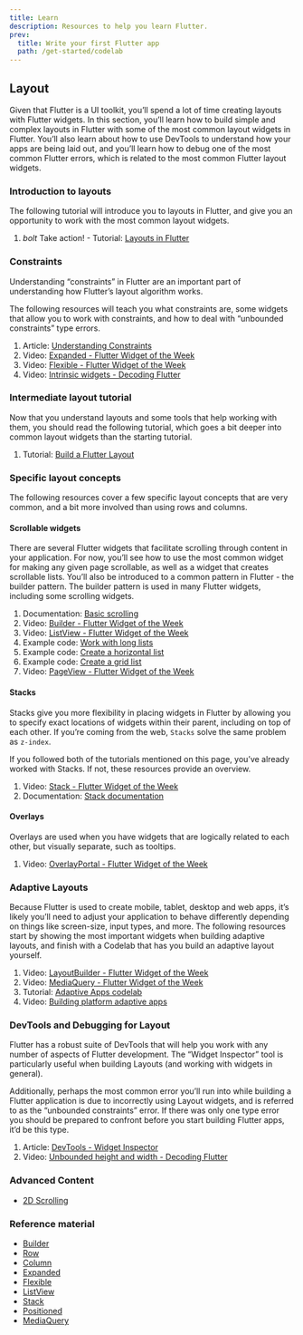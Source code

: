 ```yaml
---
title: Learn
description: Resources to help you learn Flutter.
prev:
  title: Write your first Flutter app
  path: /get-started/codelab
---
```


## Layout

Given that Flutter is a UI toolkit, you’ll spend a lot of time creating layouts
with Flutter widgets. In this section, you’ll learn how to build simple and
complex layouts in Flutter with some of the most common layout widgets in
Flutter. You’ll also learn about how to use DevTools to understand how your apps
are being laid out, and you’ll learn how to debug one of the most common Flutter
errors, which is related to the most common Flutter layout widgets.

### Introduction to layouts

The following tutorial will introduce you to layouts in Flutter, and give you an
opportunity to work with the most common layout widgets.

1. <i class="material-icons" aria-hidden="true">bolt</i> Take action! - Tutorial: [Layouts in Flutter][]

### Constraints

Understanding “constraints” in Flutter are an important part of understanding
how Flutter’s layout algorithm works.

The following resources will teach you what constraints are, some widgets that
allow you to work with constraints, and how to deal with “unbounded constraints”
type errors.

1. Article: [Understanding Constraints][]
2. Video: [Expanded - Flutter Widget of the Week][]
3. Video: [Flexible - Flutter Widget of the Week][]
4. Video: [Intrinsic widgets - Decoding Flutter][]

### Intermediate layout tutorial

Now that you understand layouts and some tools that help working with them, you
should read the following tutorial, which goes a bit deeper into common layout
widgets than the starting tutorial.

1. Tutorial: [Build a Flutter Layout][]

### Specific layout concepts

The following resources cover a few specific layout concepts that are very common, and a bit more involved than using rows and columns.

#### Scrollable widgets

There are several Flutter widgets that facilitate scrolling through content in
your application. For now, you’ll see how to use the most common widget for
making any given page scrollable, as well as a widget that creates scrollable
lists. You’ll also be introduced to a common pattern in Flutter - the builder
pattern. The builder pattern is used in many Flutter widgets, including some
scrolling widgets.

1. Documentation: [Basic scrolling][]
2. Video: [Builder - Flutter Widget of the Week][]
3. Video: [ListView - Flutter Widget of the Week][]
4. Example code: [Work with long lists][]
5. Example code: [Create a horizontal list][]
6. Example code: [Create a grid list][]
7. Video: [PageView - Flutter Widget of the Week][]

#### Stacks

Stacks give you more flexibility in placing widgets in Flutter by allowing you
to specify exact locations of widgets within their parent, including on top of
each other. If you’re coming from the web, `Stacks` solve the same problem
as `z-index`.

If you followed both of the tutorials mentioned on this page, you’ve already
worked with Stacks. If not, these resources provide an overview.

1. Video: [Stack - Flutter Widget of the Week][]
2. Documentation: [Stack documentation][]

#### Overlays

Overlays are used when you have widgets that are logically related to each
other, but visually separate, such as tooltips.

1. Video: [OverlayPortal - Flutter Widget of the Week][]

### Adaptive Layouts

Because Flutter is used to create mobile, tablet, desktop and web apps, it’s
likely you’ll need to adjust your application to behave differently depending on
things like screen-size, input types, and more. The following resources start by
showing the most important widgets when building adaptive layouts, and finish
with a Codelab that has you build an adaptive layout yourself.

1. Video: [LayoutBuilder - Flutter Widget of the Week][]
2. Video: [MediaQuery - Flutter Widget of the Week][]
3. Tutorial: [Adaptive Apps codelab][]
4. Video: [Building platform adaptive apps][]

### DevTools and Debugging for Layout

Flutter has a robust suite of DevTools that will help you work with any number
of aspects of Flutter development. The “Widget Inspector” tool is particularly
useful when building Layouts (and working with widgets in general).

Additionally, perhaps the most common error you’ll run into while building a
Flutter application is due to incorrectly using Layout widgets, and is referred
to as the “unbounded constraints” error. If there was only one type error you
should be prepared to confront before you start building Flutter apps, it’d be
this type.

1. Article: [DevTools - Widget Inspector][]
2. Video: [Unbounded height and width - Decoding Flutter][]

### Advanced Content

- [2D Scrolling][]

### Reference material

- [Builder][]
- [Row][]
- [Column][]
- [Expanded][]
- [Flexible][]
- [ListView][]
- [Stack][]
- [Positioned][]
- [MediaQuery][]

[Layouts in Flutter]: {{site.url}}/ui/layout
[Understanding Constraints]: {{site.url}}/ui/layout/constraints
[Expanded - Flutter Widget of the Week]: https://www.youtube.com/watch?v=_rnZaagadyo
[Flexible - Flutter Widget of the Week]: https://www.youtube.com/watch?v=CI7x0mAZiY0
[Intrinsic widgets - Decoding Flutter]: https://www.youtube.com/watch?v=Si5XJ_IocEs
[Build a Flutter Layout]: {{site.url}}/ui/layout/tutorial
[Basic scrolling]: {{site.url}}/ui/layout/scrolling#basic-scrolling
[Builder - Flutter Widget of the Week]: https://www.youtube.com/watch?v=xXNOkIuSYuA
[ListView - Flutter Widget of the Week]: https://www.youtube.com/watch?v=KJpkjHGiI5A
[Work with long lists]: {{site.url}}/cookbook/lists/long-lists
[Create a horizontal list]: {{site.url}}/cookbook/lists/horizontal-list
[Create a grid list]: {{site.url}}/cookbook/lists/grid-lists
[PageView - Flutter Widget of the Week]: https://www.youtube.com/watch?v=J1gE9xvph-A
[Stack - Flutter Widget of the Week]: https://www.youtube.com/watch?v=liEGSeD3Zt8
[Stack documentation]: {{site.url}}/ui/layout#stack
[OverlayPortal - Flutter Widget of the Week]: https://www.youtube.com/watch?v=S0Ylpa44OAQ
[LayoutBuilder - Flutter Widget of the Week]: https://www.youtube.com/watch?v=IYDVcriKjsw
[MediaQuery - Flutter Widget of the Week]: https://www.youtube.com/watch?v=A3WrA4zAaPw
[Adaptive Apps codelab]: https://codelabs.developers.google.com/codelabs/flutter-adaptive-app
[Building platform adaptive apps]: https://www.youtube.com/watch?v=RCdeSKVt7LI
[DevTools - Widget Inspector]: {{site.url}}/tools/devtools/inspector
[Unbounded height and width - Decoding Flutter]: https://www.youtube.com/watch?v=jckqXR5CrPI
[2D Scrolling]: https://www.youtube.com/watch?v=ppEdTo-VGcg
[Builder]: {{site.api}}/flutter/widgets/Builder-class.html
[Row]: {{site.api}}flutter/widgets/Row-class.html
[Column]: {{site.api}}flutter/widgets/Column-class.html
[Expanded]: {{site.api}}flutter/widgets/Expanded-class.html
[Flexible]: {{site.api}}flutter/widgets/Flexible-class.html
[ListView]: {{site.api}}flutter/widgets/ListView-class.html
[Stack]: {{site.api}}flutter/widgets/Stack-class.html
[Positioned]: {{site.api}}flutter/widgets/Positioned-class.html
[MediaQuery]: {{site.api}}flutter/widgets/MediaQuery-class.html